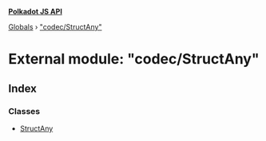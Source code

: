 **[Polkadot JS API](../README.md)**

[Globals](../globals.md) › [&quot;codec/StructAny&quot;](_codec_structany_.md)

# External module: "codec/StructAny"

## Index

### Classes

* [StructAny](../classes/_codec_structany_.structany.md)